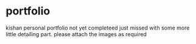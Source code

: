 # portfolio
kishan personal portfolio not yet completeed just missed with some more little detailing part.
please attach the images as required
